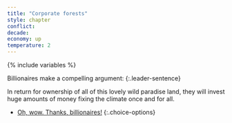```yaml
---
title: "Corporate forests"
style: chapter
conflict: 
decade: 
economy: up
temperature: 2
---
```


{% include variables %}

Billionaires make a compelling argument:
{:.leader-sentence}

In return for ownership of all of this lovely wild paradise land, they will invest huge amounts of money fixing the climate once and for all.

- [Oh, wow. Thanks, billionaires!](chapter_billionaire-geo-engineering.html)
{:.choice-options}
